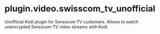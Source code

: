 # plugin.video.swisscom_tv_unofficial
Unofficial Kodi plugin for Swisscom TV customers. Allows to watch unencrypted Swisscom TV video streams with Kodi.

